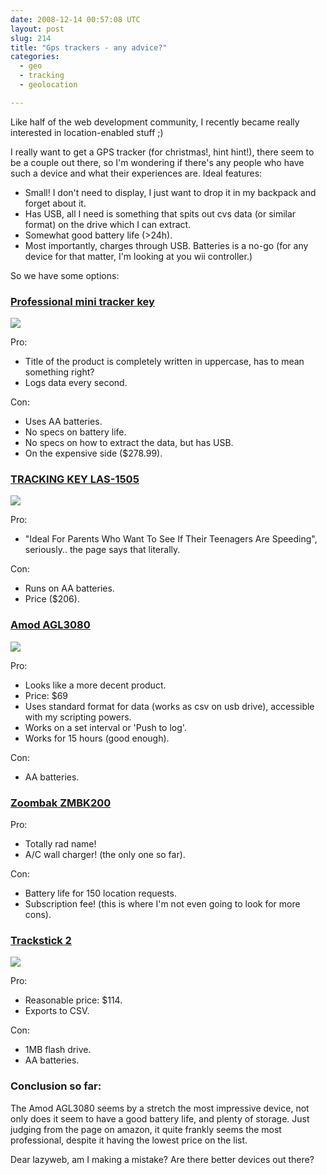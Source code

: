 ```yaml
---
date: 2008-12-14 00:57:08 UTC
layout: post
slug: 214
title: "Gps trackers - any advice?"
categories:
  - geo
  - tracking
  - geolocation

---
```

<p>Like half of the web development community, I recently became really interested in location-enabled stuff ;)</p>

<p>I really want to get a GPS tracker (for christmas!, hint hint!), there seem to be a couple out there, so I'm wondering if there's any people who have such a device and what their experiences are. Ideal features:</p>

<ul>
  <li>Small! I don't need to display, I just want to drop it in my backpack and forget about it.</li>
  <li>Has USB, all I need is something that spits out cvs data (or similar format) on the drive which I can extract.</li>
  <li>Somewhat good battery life (>24h).</li>
  <li>Most importantly, charges through USB. Batteries is a no-go (for any device for that matter, I'm looking at you wii controller.)</li>
</ul>

<p>So we have some options:</p>

<h3><a href="http://www.amazon.com/NEW-PROFESSIONAL-MINI-TRACKER-KEY/dp/B000H997DA/ref=pd_bbs_sr_4?ie=UTF8&s=electronics&qid=1229185848&sr=8-4">Professional mini tracker key</a></h3>

<p><img src="http://ecx.images-amazon.com/images/I/41zPq9fv43L._SL500_AA280_.jpg" /></p>

<p>Pro:</p>
<ul>
  <li>Title of the product is completely written in uppercase, has to mean something right?</li>
  <li>Logs data every second.</li>
</ul>

<p>Con:</p>
<ul>
  <li>Uses AA batteries.</li>
  <li>No specs on battery life.</li>
  <li>No specs on how to extract the data, but has USB.</li>
  <li>On the expensive side ($278.99).</li>
</ul>

<h3><a href="http://www.amazon.com/Ideal-Parents-Teenagers-Speeding-Employers/dp/B000H9E9UG/ref=pd_cp_e_0?pf_rd_p=413863501&pf_rd_s=center-41&pf_rd_t=201&pf_rd_i=B000H997DA&pf_rd_m=ATVPDKIKX0DER&pf_rd_r=0TXKVWVYX4N57BRSPB8G">TRACKING KEY LAS-1505</a></h3>

<p><img src="http://ecx.images-amazon.com/images/I/21CLHqNOn2L._SL500_AA280_.jpg" /></p>

<p>Pro:</p>
<ul>
  <li>"Ideal For Parents Who Want To See If Their Teenagers Are Speeding", seriously.. the page says that literally.</li>
</ul>

<p>Con:</p>
<ul>
  <li>Runs on AA batteries.</li>
  <li>Price ($206).</li> 
</ul>

<h3><a href="http://www.amazon.com/Amod-AGL3080-Driverless-Software-included/dp/B000WO6HJW/ref=pd_cp_e_3?pf_rd_p=413863501&pf_rd_s=center-41&pf_rd_t=201&pf_rd_i=B000H997DA&pf_rd_m=ATVPDKIKX0DER&pf_rd_r=0TXKVWVYX4N57BRSPB8G">Amod AGL3080</a></h3>

<p><img src="http://ecx.images-amazon.com/images/I/31rEo0%2BJjUL._SL500_AA275_.jpg" /></p>

<p>Pro:</p>

<ul>
  <li>Looks like a more decent product.</li>
  <li>Price: $69</li>
  <li>Uses standard format for data (works as csv on usb drive), accessible with my scripting powers.</li>
  <li>Works on a set interval or 'Push to log'.</li>
  <li>Works for 15 hours (good enough).</li>
</ul>

<p>Con:</p>

<ul>
  <li>AA batteries.</li>
</ul>

<h3><a href="http://www.amazon.com/Zoombak-ZMBK200-Advanced-Family-Locator/dp/B0014J61GI/ref=pd_cp_e_2?pf_rd_p=413863501&pf_rd_s=center-41&pf_rd_t=201&pf_rd_i=B000H997DA&pf_rd_m=ATVPDKIKX0DER&pf_rd_r=0TXKVWVYX4N57BRSPB8G">Zoombak ZMBK200</a></h3>

<p>Pro:</p>

<ul>
  <li>Totally rad name!</li>
  <li>A/C wall charger! (the only one so far).</li>
</ul>

<p>Con:</p>

<ul>
  <li>Battery life for 150 location requests.</li>
  <li>Subscription fee! (this is where I'm not even going to look for more cons).</li>
</ul>

<h3><a href="http://www.amazon.com/TrackStick-Tracking-Trackstick-II-Tracker/dp/B0006ZRRP0/ref=tag_dpp_lp_edpp_img_in">Trackstick 2</a></h3>

<p><img src="http://ecx.images-amazon.com/images/I/31iWjNW63HL._SL500_AA280_.jpg" /></p>

<p>Pro:</p>

<ul>
  <li>Reasonable price: $114.</li>
  <li>Exports to CSV.</li>
</ul>

<p>Con:</p>

<ul>
  <li>1MB flash drive.</li>
  <li>AA batteries.</li>
</ul>

<h3>Conclusion so far:</h3>

<p>The Amod AGL3080 seems by a stretch the most impressive device, not only does it seem to have a good battery life, and plenty of storage. Just judging from the page on amazon, it quite frankly seems the most professional, despite it having the lowest price on the list.<p>

<p>Dear lazyweb, am I making a mistake? Are there better devices out there?</p>